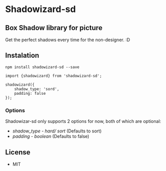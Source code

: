 # Shadowizard-sd

## Box Shadow library for picture

Get the perfect shadows every time for the non-designer. :D

## Instalation

`npm install shadowizard-sd --save`

```
import {shadowizard} from 'shadowizard-sd';

shadowizard({
    shadow_type: 'sord',
    padding: false
});
```

### Options

Shadowizar-sd only supports 2 options for now, both of which are optional:

* *shadow_type* - _hard/ sort_ (Defaults to sort)
* *padding* - _boolean_ (Defaults to false)

## License

- MIT